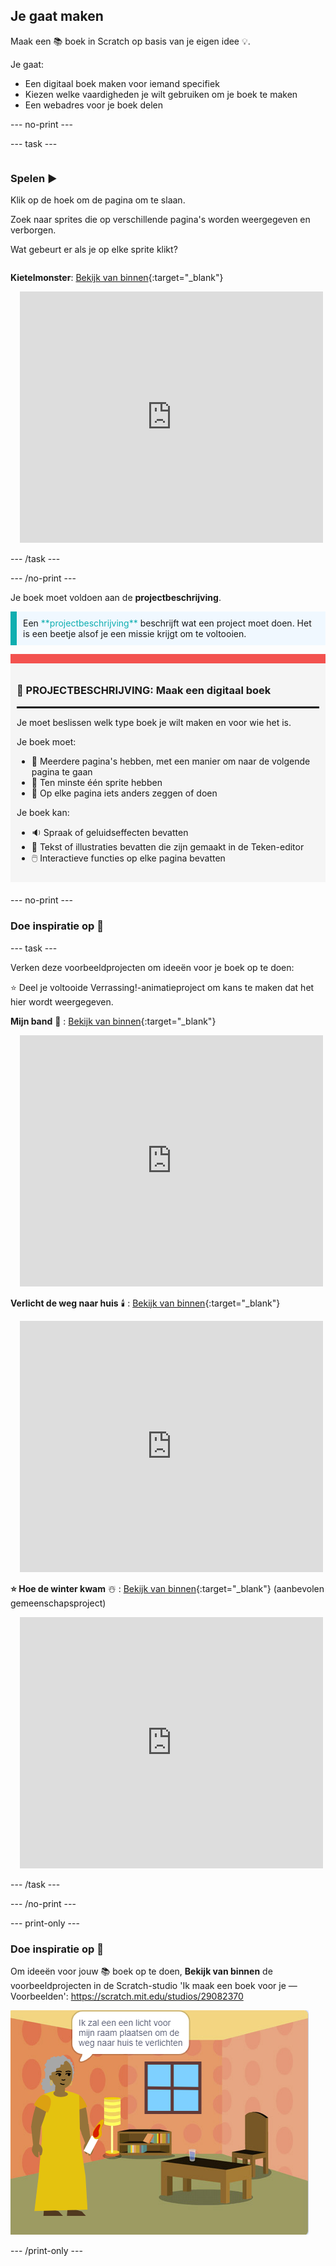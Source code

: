 ## Je gaat maken

Maak een 📚 boek in Scratch op basis van je eigen idee 💡.

Je gaat:

+ Een digitaal boek maken voor iemand specifiek
+ Kiezen welke vaardigheden je wilt gebruiken om je boek te maken
+ Een webadres voor je boek delen

--- no-print ---

--- task ---

<div style="display: flex; flex-wrap: wrap">
<div style="flex-basis: 200px; flex-grow: 1">

### Spelen ▶️ 

Klik op de hoek om de pagina om te slaan.

Zoek naar sprites die op verschillende pagina's worden weergegeven en verborgen.
  
Wat gebeurt er als je op elke sprite klikt?

</div>
<div>
  
**Kietelmonster**: [Bekijk van binnen](https://scratch.mit.edu/projects/500189097/editor){:target="_blank"}
<div class="scratch-preview" style="margin-left: 15px;">
  <iframe allowtransparency="true" width="485" height="402" src="https://scratch.mit.edu/projects/embed/500189097/?autostart=false" frameborder="0"></iframe>
</div>

</div>
</div>

--- /task ---

--- /no-print ---

Je boek moet voldoen aan de **projectbeschrijving**.

<p style="border-left: solid; border-width:10px; border-color: #0faeb0; background-color: aliceblue; padding: 10px;">
Een <span style="color: #0faeb0">**projectbeschrijving**</span> beschrijft wat een project moet doen. Het is een beetje alsof je een missie krijgt om te voltooien.
</p>

<div style="border-top: 15px solid #f3524f; background-color: whitesmoke; margin-bottom: 20px; padding: 10px;">

### 🎯 PROJECTBESCHRIJVING: Maak een **digitaal boek**
<hr style="border-top: 2px solid black;">

Je moet beslissen welk type boek je wilt maken en voor wie het is. 

Je boek moet:
+ 📃 Meerdere pagina's hebben, met een manier om naar de volgende pagina te gaan
+ 🐢 Ten minste één sprite hebben
+ 💬 Op elke pagina iets anders zeggen of doen

Je boek kan:
+ 🔉 Spraak of geluidseffecten bevatten
+ 🎨 Tekst of illustraties bevatten die zijn gemaakt in de Teken-editor
+ 🖱️ Interactieve functies op elke pagina bevatten
</div>

--- no-print ---

### Doe inspiratie op 💭

--- task ---

Verken deze voorbeeldprojecten om ideeën voor je boek op te doen:

⭐ Deel je voltooide Verrassing!-animatieproject om kans te maken dat het hier wordt weergegeven.

**Mijn band** 🎸 : [Bekijk van binnen](https://scratch.mit.edu/projects/724148783/editor){:target="_blank"}
<div class="scratch-preview" style="margin-left: 15px;">
  <iframe allowtransparency="true" width="485" height="402" src="https://scratch.mit.edu/projects/embed/724148783/?autostart=false" frameborder="0"></iframe>
</div>

**Verlicht de weg naar huis** 🕯️ : [Bekijk van binnen](https://scratch.mit.edu/projects/499860786/editor){:target="_blank"}
<div class="scratch-preview" style="margin-left: 15px;">
  <iframe allowtransparency="true" width="485" height="402" src="https://scratch.mit.edu/projects/embed/499860786/?autostart=false" frameborder="0"></iframe>
</div>

**⭐ Hoe de winter kwam** ☃️ : [Bekijk van binnen](https://scratch.mit.edu/projects/707648744/editor){:target="_blank"} (aanbevolen gemeenschapsproject)
<div class="scratch-preview" style="margin-left: 15px;">
  <iframe allowtransparency="true" width="485" height="402" src="https://scratch.mit.edu/projects/embed/707648744/?autostart=false" frameborder="0"></iframe>
</div>

--- /task ---

--- /no-print ---

--- print-only ---

### Doe inspiratie op 💭

Om ideeën voor jouw 📚 boek op te doen, **Bekijk van binnen** de voorbeeldprojecten in de Scratch-studio 'Ik maak een boek voor je — Voorbeelden': https://scratch.mit.edu/studios/29082370

![Het project 'Verlicht de weg naar huis'.](images/showcase_static.png)

--- /print-only ---


